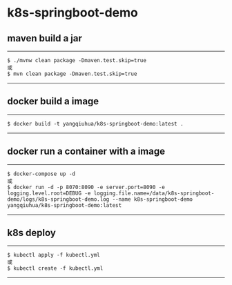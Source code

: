 # k8s-springboot-demo

## maven build a jar

----
	$ ./mvnw clean package -Dmaven.test.skip=true
	或
	$ mvn clean package -Dmaven.test.skip=true
----

## docker build a image

----
	$ docker build -t yangqiuhua/k8s-springboot-demo:latest .
----

## docker run a container with a image

----
    $ docker-compose up -d
    或
	$ docker run -d -p 8070:8090 -e server.port=8090 -e logging.level.root=DEBUG -e logging.file.name=/data/k8s-springboot-demo/logs/k8s-springboot-demo.log --name k8s-springboot-demo yangqiuhua/k8s-springboot-demo:latest
----

## k8s deploy

----
    $ kubectl apply -f kubectl.yml
    或
	$ kubectl create -f kubectl.yml
----